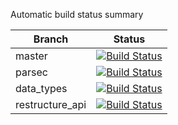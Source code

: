 Automatic build status summary

Branch | Status
---------|-----------
master | [![Build Status](https://travis-ci.org/AmpersandTarski/ampersand.svg?branch=master)](https://travis-ci.org/AmpersandTarski/ampersand)
parsec | [![Build Status](https://travis-ci.org/AmpersandTarski/ampersand.svg?branch=parsec)](https://travis-ci.org/AmpersandTarski/ampersand)
data_types | [![Build Status](https://travis-ci.org/AmpersandTarski/ampersand.svg?branch=data_types)](https://travis-ci.org/AmpersandTarski/ampersand)
restructure_api | [![Build Status](https://travis-ci.org/AmpersandTarski/ampersand.svg?branch=restructure_api)](https://travis-ci.org/AmpersandTarski/ampersand)
